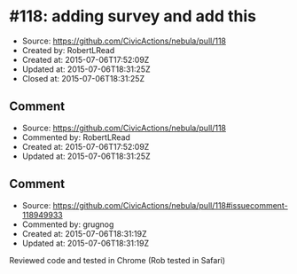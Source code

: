 # #118: adding survey and add this

* Source: https://github.com/CivicActions/nebula/pull/118
* Created by: RobertLRead
* Created at: 2015-07-06T17:52:09Z
* Updated at: 2015-07-06T18:31:25Z
* Closed at: 2015-07-06T18:31:25Z


## Comment

* Source: https://github.com/CivicActions/nebula/pull/118
* Commented by: RobertLRead
* Created at: 2015-07-06T17:52:09Z
* Updated at: 2015-07-06T18:31:25Z




## Comment

* Source: https://github.com/CivicActions/nebula/pull/118#issuecomment-118949933
* Commented by: grugnog
* Created at: 2015-07-06T18:31:19Z
* Updated at: 2015-07-06T18:31:19Z

Reviewed code and tested in Chrome (Rob tested in Safari)


